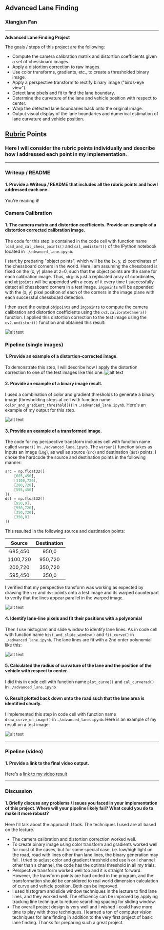 ## Advanced Lane Finding

### Xiangjun Fan

---

**Advanced Lane Finding Project**

The goals / steps of this project are the following:

* Compute the camera calibration matrix and distortion coefficients given a set of chessboard images.
* Apply a distortion correction to raw images.
* Use color transforms, gradients, etc., to create a thresholded binary image.
* Apply a perspective transform to rectify binary image ("birds-eye view").
* Detect lane pixels and fit to find the lane boundary.
* Determine the curvature of the lane and vehicle position with respect to center.
* Warp the detected lane boundaries back onto the original image.
* Output visual display of the lane boundaries and numerical estimation of lane curvature and vehicle position.

[//]: # "Image References"

[image1]: ./output_images/chess1.png "Undistorted"
[image2]: ./output_images/undist.png "Road Transformed"
[image3]: ./output_images/binary.png "Binary Example"
[image4]: ./output_images/warpped.png "Warp Example"
[image5]: ./output_images/curve.png "Fit Visual"
[image6]: ./output_images/result.png "Output"
[video1]: ./project_video_output.mp4 "Video"

## [Rubric](https://review.udacity.com/#!/rubrics/571/view) Points

### Here I will consider the rubric points individually and describe how I addressed each point in my implementation.  

---

### Writeup / README

#### 1. Provide a Writeup / README that includes all the rubric points and how I addressed each one.   

You're reading it!

### Camera Calibration

#### 1. The camera matrix and distortion coefficients. Provide an example of a distortion corrected calibration image.

The code for this step is contained in the code cell with function name `load_and_cal_chess_points()` and `cal_undistort()` of the IPython notebook located in `./advanced_lane.ipynb`.  

I start by preparing "object points", which will be the (x, y, z) coordinates of the chessboard corners in the world. Here I am assuming the chessboard is fixed on the (x, y) plane at z=0, such that the object points are the same for each calibration image.  Thus, `objp` is just a replicated array of coordinates, and `objpoints` will be appended with a copy of it every time I successfully detect all chessboard corners in a test image.  `imgpoints` will be appended with the (x, y) pixel position of each of the corners in the image plane with each successful chessboard detection.  

I then used the output `objpoints` and `imgpoints` to compute the camera calibration and distortion coefficients using the `cv2.calibrateCamera()` function.  I applied this distortion correction to the test image using the `cv2.undistort()` function and obtained this result: 

![alt text][image1]

### Pipeline (single images)

#### 1. Provide an example of a distortion-corrected image.

To demonstrate this step, I will describe how I apply the distortion correction to one of the test images like this one:
![alt text][image2]

#### 2.  Provide an example of a binary image result.

I used a combination of color and gradient thresholds to generate a binary image (thresholding steps at cell with function name `color_and_gradient_threshold()`) in `./advanced_lane.ipynb`.  Here's an example of my output for this step. 

![alt text][image3]

#### 3. Provide an example of a transformed image.

The code for my perspective transform includes cell with function name called `warper()` in `./advanced_lane.ipynb`.  The `warper()` function takes as inputs an image (`img`), as well as source (`src`) and destination (`dst`) points.  I chose the hardcode the source and destination points in the following manner:

```python
src = np.float32([
    [685,450],
    [1100,720],
    [200,720],
    [595,450]
])
dst = np.float32([
    [950,0],
    [950,720],
    [350,720],
    [350,0]
])
```

This resulted in the following source and destination points:

|  Source  | Destination |
| :------: | :---------: |
| 685,450  |    950,0    |
| 1100,720 |   950,720   |
| 200,720  |   350,720   |
| 595,450  |    350,0    |

I verified that my perspective transform was working as expected by drawing the `src` and `dst` points onto a test image and its warped counterpart to verify that the lines appear parallel in the warped image.

![alt text][image4]

#### 4. Identify lane-line pixels and fit their positions with a polynomial

Then I use histogram and slide window to identify lane lines. As in code cell with function name `hist_and_slide_window()` and `fit_curve()` in `./advanced_lane.ipynb`. The lane lines are fit with a 2nd order polynomial like this:

![alt text][image5]

#### 5. Calculated the radius of curvature of the lane and the position of the vehicle with respect to center.

I did this in code cell with function name `plot_curve()` and `cal_curverad()` in `./advanced_lane.ipynb`

#### 6. Result plotted back down onto the road such that the lane area is identified clearly.

I implemented this step in code cell with function name `draw_curve_on_image()` in  `./advanced_lane.ipynb`.  Here is an example of my result on a test image:

![alt text][image6]

---

### Pipeline (video)

#### 1. Provide a link to the final video output. 

Here's a [link to my video result](./project_video_output.mp4)

---

### Discussion

#### 1. Briefly discuss any problems / issues you faced in your implementation of this project.  Where will your pipeline likely fail?  What could you do to make it more robust?

Here I'll talk about the approach I took. The techniques I used are all based on the lecture. 

* The camera calibration and distortion correction worked well. 
* To create binary image using color transform and gradients worked well for most of the cases, but for some special case, i.e. low/high light on the road, road with lines other than lane lines, the binary generation may fail. I tried to adjust color and gradient threshold and use h or l channel other than s channel, the code has the optimal threshold in all my trials. 
* Perspective transform worked well too and it is straight forward. However, the transform points are hard coded in the program, and the transformation should be considered to real world dimension calculation of curve and vehicle position. Both can be improved.
* I used histogram and slide window techniques in the lecture to find lane lines, and they worked well. The efficiency can be improved by applying tracking line technique to reduce searching spacing for sliding window.
*  The overall project design is very well and I wished I could have more time to play with those techniques. I learned a ton of computer vision techniques for lane finding in addition to the very first project of basic lane finding. Thanks for preparing such a great project.